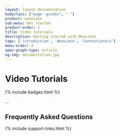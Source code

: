 ```yaml
---
layout: layout-documentation
bodyclass: ["page--guides", " "]
product: weaviate
sub-menu: Get started
product-order: 1
title: Video tutorials
description: Getting started with Weaviate
tags: ['introduction', 'Weaviate', 'Contextionary']
menu-order: 4
open-graph-type: article
og-img: documentation.jpg
---
```


# Video Tutorials

{% include badges.html %}

...

## Frequently Asked Questions

{% include support-links.html %}